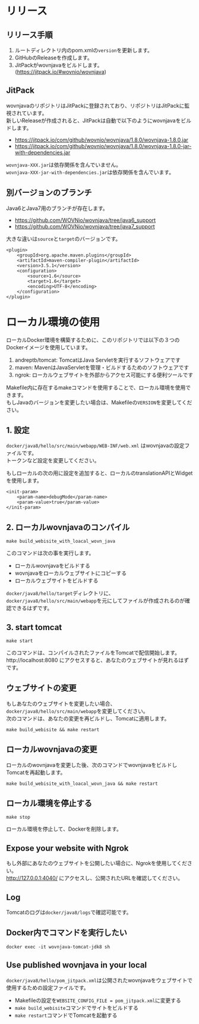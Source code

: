 # リリース
## リリース手順
1. ルートディレクトリ内のpom.xmlの`version`を更新します。
2. GitHubのReleaseを作成します。
3. JitPackがwovnjavaをビルドします。 (https://jitpack.io/#wovnio/wovnjava)

## JitPack
wovnjavaのリポジトリはJitPackに登録されており、リポジトリはJitPackに監視されています。  
新しいReleaseが作成されると、JitPackは自動で以下のようにwovnjavaをビルドします。  
- https://jitpack.io/com/github/wovnio/wovnjava/1.8.0/wovnjava-1.8.0.jar  
- https://jitpack.io/com/github/wovnio/wovnjava/1.8.0/wovnjava-1.8.0-jar-with-dependencies.jar

`wovnjava-XXX.jar`は依存関係を含んでいません。  
`wovnjava-XXX-jar-with-dependencies.jar`は依存関係を含んでいます。

## 別バージョンのブランチ
Java6とJava7用のブランチが存在します。  
- https://github.com/WOVNio/wovnjava/tree/java6_support
- https://github.com/WOVNio/wovnjava/tree/java7_support

大きな違いは`source`と`target`のバージョンです。
```
<plugin>
    <groupId>org.apache.maven.plugins</groupId>
    <artifactId>maven-compiler-plugin</artifactId>
    <version>3.5.1</version>
    <configuration>
        <source>1.6</source>
        <target>1.6</target>
        <encoding>UTF-8</encoding>
    </configuration>
</plugin>
```

# ローカル環境の使用
ローカルDocker環境を構築するために、このリポジトリでは以下の３つのDockerイメージを使用しています。
1. andreptb/tomcat: TomcatはJava Servletを実行するソフトウェアです
2. maven: MavenはJavaServletを管理・ビルドするためのソフトウェアです
3. ngrok: ローカルウェブサイトを外部からアクセス可能にする便利ツールです

Makefile内に存在するmakeコマンドを使用することで、ローカル環境を使用できます。  
もしJavaのバージョンを変更したい場合は、Makefileの`VERSION`を変更してください。

## 1. 設定
`docker/java8/hello/src/main/webapp/WEB-INF/web.xml` はwovnjavaの設定ファイルです。  
トークンなど設定を変更してください。  

もしローカルの次の用に設定を追加すると、ローカルのtranslationAPIとWidgetを使用します。  
```
<init-param>
    <param-name>debugMode</param-name>
    <param-value>true</param-value>
</init-param>
```

## 2. ローカルwovnjavaのコンパイル
```
make build_webisite_with_loacal_wovn_java
```
このコマンドは次の事を実行します。  
- ローカルwovnjavaをビルドする
- wovnjavaをローカルウェブサイトにコピーする
- ローカルウェブサイトをビルドする

`docker/java8/hello/target`ディレクトリに、`docker/java8/hello/src/main/webapp`を元にしてファイルが作成されるのが確認できるはずです。

## 3. start tomcat
```
make start
```
このコマンドは、コンパイルされたファイルをTomcatで配信開始します。
http://localhost:8080 にアクセスすると、あなたのウェブサイトが見れるはずです。

## ウェブサイトの変更
もしあなたのウェブサイトを変更したい場合、`docker/java8/hello/src/main/webapp`を変更してください。    
次のコマンドは、あなたの変更を再ビルドし、Tomcatに適用します。
```
make build_webisite && make restart
```

## ローカルwovnjavaの変更
ローカルのwovnjavaを変更した後、次のコマンドでwovnjavaをビルドしTomcatを再起動します。  
```
make build_webisite_with_loacal_wovn_java && make restart
```

## ローカル環境を停止する
```
make stop
```
ローカル環境を停止して、Dockerを削除します。

## Expose your website with Ngrok
もし外部にあなたのウェブサイトを公開したい場合に、Ngrokを使用してください。  
http://127.0.0.1:4040/ にアクセスし、公開されたURLを確認してください。

## Log
Tomcatのログは`docker/java8/logs`で確認可能です。

## Docker内でコマンドを実行したい
```
docker exec -it wovnjava-tomcat-jdk8 sh
```

## Use published wovnjava in your local
`docker/java8/hello/pom_jitpack.xml`は公開されたwovnjavaをウェブサイトで使用するための設定ファイルです。  
- Makefileの設定を`WEBSITE_CONFIG_FILE = pom_jitpack.xml`に変更する
- `make build_webisite`コマンドでサイトをビルドする
- `make restart`コマンドでTomcatを起動する
